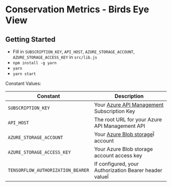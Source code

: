 # Conservation Metrics - Birds Eye View

## Getting Started

- Fill in `SUBSCRIPTION_KEY`, `API_HOST`, `AZURE_STORAGE_ACCOUNT`, `AZURE_STORAGE_ACCESS_KEY` in `src/lib.js`
- `npm install -g yarn`
- `yarn`
- `yarn start`

Constant Values:

|Constant | Description |
| --- | --- |
| `SUBSCRIPTION_KEY` | Your [Azure API Management](https://azure.microsoft.com/en-us/services/api-management/) Subscription Key |
| `API_HOST`| The root URL for your Azure API Management API |
| `AZURE_STORAGE_ACCOUNT` | Your [Azure Blob storage](https://azure.microsoft.com/en-us/services/storage/blobs/)Ï account |
| `AZURE_STORAGE_ACCESS_KEY` | Your Azure Blob storage account access key |Ï
| `TENSORFLOW_AUTHORIZATION_BEARER` | If configured, your Authorization Bearer header valueÏ |
